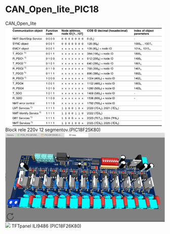 # CAN_Open_lite_PIC18

CAN_Open_lite 
<img src="CANOPEN.png" width=600 >
Block rele 220v 12 segmentov.(PIC18F25K80)
<img src="/Rele_Block_12/module.png" width=600 >
<img src="/Rele_Block_12/module_original.png" width=600 >
TFTpanel ILI9486 (PIC18F26K80)
